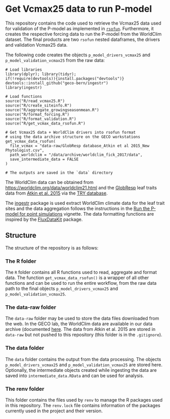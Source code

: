 # Get Vcmax25 data to run P-model

This repository contains the code used to retrieve the Vcmax25 data used for validation of the P-model as implemented in [`rsofun`](https://github.com/geco-bern/rsofun). Furthermore, it creates the respective forcing data to run the P-model from the WorldClim dataset. The final products are two `rsofun` nested dataframes, the drivers and validation Vcmax25 data.

The following code creates the objects `p_model_drivers_vcmax25` and
`p_model_validation_vcmax25` from the raw data:

```{r}
# Load libraries
library(dplyr); library(tidyr);
if(!require(devtools)){install.packages("devtools")}
devtools::install_github("geco-bern/ingestr")
library(ingestr)

# Load functions
source("R/read_vcmax25.R")
source("R/create_siteinfo.R")
source("R/aggregate_growingseasonmean.R")
source("R/format_forcing.R")
source("R/format_validation.R")
source("R/get_vcmax_data_rsofun.R")

# Get Vcmax25 data + WorldClim drivers into rsofun format
# using the data archive structure on the GECO workstations
get_vcmax_data_rsofun(
  file_vcmax = "data-raw/GlobResp database_Atkin et al 2015_New Phytologist.csv",
  path_worldclim = "/data/archive/worldclim_fick_2017/data",
  save_intermediate_data = FALSE
)

# The outputs are saved in the `data` directory
```

The WorldClim data can be obtained from https://worldclim.org/data/worldclim21.html
and the [GlobResp](https://nph.onlinelibrary.wiley.com/doi/full/10.1111/nph.13364)
leaf traits data from [Atkin et al. 2015](https://nph.onlinelibrary.wiley.com/doi/10.1111/nph.13253)
via the [TRY database](https://www.try-db.org/de/Datasets.php).

The [ingestr](https://github.com/geco-bern/ingestr) package is used extract 
WorldClim climate data for the leaf trait sites and the data aggregation follows
the instructions in the [Run the P-model for point simulations](https://geco-bern.github.io/ingestr/articles/run_pmodel_points.html)
vignette. The data formatting functions are
inspired by the [FluxDataKit](https://github.com/geco-bern/FluxDataKit) package.

## Structure

The structure of the repository is as follows:

### The R folder

The `R` folder contains all R functions used to read, aggregate and format data.
The function `get_vcmax_data_rsofun()` is a wrapper of all other functions and
can be used to run the entire workflow, from the raw data path to the final
objects `p_model_drivers_vcmax25` and `p_model_validation_vcmax25`.

### The data-raw folder

The `data-raw` folder may be used to store the data files downloaded from the web.
In the GECO lab, the WorldClim data are available in our data archive (documented
[here](https://github.com/geco-bern/data_management). The data from Atkin et al. 2015
are stored in `data-raw` but not pushed to this repository (this folder is in the
`.gitignore`).

### The data folder

The `data` folder contains the output from the data processing. The objects
`p_model_drivers_vcmax25` and `p_model_validation_vcmax25` are stored here. 
Optionally, the intermediate objects created while ingesting the data are saved 
into `intermediate_data.RData` and can be used for analysis.

### The renv folder

This folder contains the files used by `renv` to manage the R packages used in
this repository. The `renv.lock` file contains information of the packages
currently used in the project and their version.
